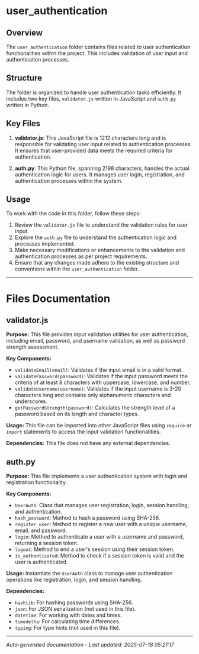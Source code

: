 # user_authentication

## Overview
The `user_authentication` folder contains files related to user authentication functionalities within the project. This includes validation of user input and authentication processes.

## Structure
The folder is organized to handle user authentication tasks efficiently. It includes two key files, `validator.js` written in JavaScript and `auth.py` written in Python.

## Key Files
1. **validator.js**: This JavaScript file is 1212 characters long and is responsible for validating user input related to authentication processes. It ensures that user-provided data meets the required criteria for authentication.
   
2. **auth.py**: This Python file, spanning 2198 characters, handles the actual authentication logic for users. It manages user login, registration, and authentication processes within the system.

## Usage
To work with the code in this folder, follow these steps:
1. Review the `validator.js` file to understand the validation rules for user input.
2. Explore the `auth.py` file to understand the authentication logic and processes implemented.
3. Make necessary modifications or enhancements to the validation and authentication processes as per project requirements.
4. Ensure that any changes made adhere to the existing structure and conventions within the `user_authentication` folder.

---

# Files Documentation

## validator.js

**Purpose:** This file provides input validation utilities for user authentication, including email, password, and username validation, as well as password strength assessment.

**Key Components:**
- `validateEmail(email)`: Validates if the input email is in a valid format.
- `validatePassword(password)`: Validates if the input password meets the criteria of at least 8 characters with uppercase, lowercase, and number.
- `validateUsername(username)`: Validates if the input username is 3-20 characters long and contains only alphanumeric characters and underscores.
- `getPasswordStrength(password)`: Calculates the strength level of a password based on its length and character types.

**Usage:** This file can be imported into other JavaScript files using `require` or `import` statements to access the input validation functionalities.

**Dependencies:** This file does not have any external dependencies.

## auth.py

**Purpose:** This file implements a user authentication system with login and registration functionality.

**Key Components:**
- `UserAuth`: Class that manages user registration, login, session handling, and authentication.
- `hash_password`: Method to hash a password using SHA-256.
- `register_user`: Method to register a new user with a unique username, email, and password.
- `login`: Method to authenticate a user with a username and password, returning a session token.
- `logout`: Method to end a user's session using their session token.
- `is_authenticated`: Method to check if a session token is valid and the user is authenticated.

**Usage:** Instantiate the `UserAuth` class to manage user authentication operations like registration, login, and session handling.

**Dependencies:**
- `hashlib`: For hashing passwords using SHA-256.
- `json`: For JSON serialization (not used in this file).
- `datetime`: For working with dates and times.
- `timedelta`: For calculating time differences.
- `typing`: For type hints (not used in this file).

---
*Auto-generated documentation - Last updated: 2025-07-18 05:21:17*
